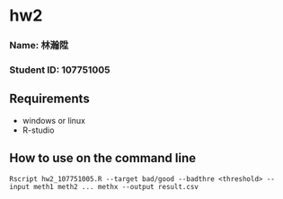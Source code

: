 # hw2

### Name: 林瀚陞
### Student ID: 107751005
## Requirements
* windows or linux
* R-studio

## How to use on the command line

```
Rscript hw2_107751005.R --target bad/good --badthre <threshold> --input meth1 meth2 ... methx --output result.csv

```
